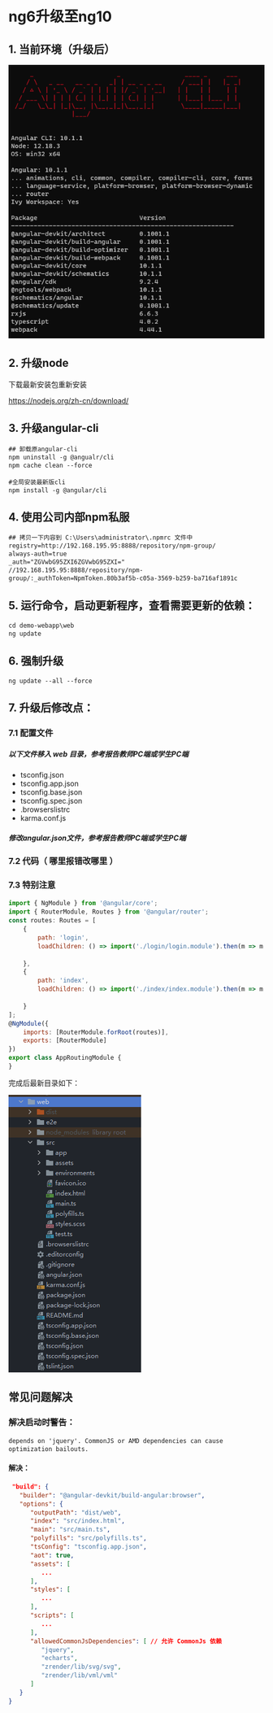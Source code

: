 # ng6升级至ng10

## 1. 当前环境（升级后）

![升级后](/images/angular/升级后.png)

## 2. 升级node

下载最新安装包重新安装

https://nodejs.org/zh-cn/download/


## 3. 升级angular-cli

```shell
## 卸载原angular-cli
npm uninstall -g @angualr/cli
npm cache clean --force

#全局安装最新版cli
npm install -g @angular/cli
```

## 4. 使用公司内部npm私服

```shell
## 拷贝一下内容到 C:\Users\administrator\.npmrc 文件中
registry=http://192.168.195.95:8888/repository/npm-group/
always-auth=true
_auth="ZGVwbG95ZXI6ZGVwbG95ZXI="
//192.168.195.95:8888/repository/npm-group/:_authToken=NpmToken.80b3af5b-c05a-3569-b259-ba716af1891c
```


## 5. 运行命令，启动更新程序，查看需要更新的依赖：
```shell
cd demo-webapp\web
ng update
```



## 6. 强制升级
```shell
ng update --all --force
```


## 7. 升级后修改点：
### 7.1 配置文件

##### 以下文件移入 web 目录，参考报告教师PC端或学生PC端
* tsconfig.json
* tsconfig.app.json
* tsconfig.base.json
* tsconfig.spec.json
* .browserslistrc
* karma.conf.js
##### 修改angular.json文件，参考报告教师PC端或学生PC端

### 7.2 代码（ 哪里报错改哪里 ）

### 7.3 特别注意
```javascript
import { NgModule } from '@angular/core';
import { RouterModule, Routes } from '@angular/router';
const routes: Routes = [
    {
        path: 'login',
        loadChildren: () => import('./login/login.module').then(m => m.LoginModule)

    },
    {
        path: 'index',
        loadChildren: () => import('./index/index.module').then(m => m.IndexModule)

    }
];
@NgModule({
    imports: [RouterModule.forRoot(routes)],
    exports: [RouterModule]
})
export class AppRoutingModule {
}
```

完成后最新目录如下：

![目录结构](/images/angular/目录结构.png)

## 常见问题解决

### 解决启动时警告：
```shell
depends on 'jquery'. CommonJS or AMD dependencies can cause optimization bailouts.
```
#### 解决：
```json
 "build": {
   "builder": "@angular-devkit/build-angular:browser",
   "options": {
      "outputPath": "dist/web",
      "index": "src/index.html",
      "main": "src/main.ts",
      "polyfills": "src/polyfills.ts",
      "tsConfig": "tsconfig.app.json",
      "aot": true,
      "assets": [
         ...
      ],
      "styles": [
         ...
      ],
      "scripts": [
         ...
      ],
      "allowedCommonJsDependencies": [ // 允许 CommonJs 依赖
         "jquery",
         "echarts",
         "zrender/lib/svg/svg",
         "zrender/lib/vml/vml"
      ]
   }
}
```

